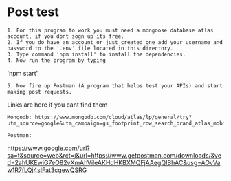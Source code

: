 # Post test
    
    1. For this program to work you must need a mongoose database atlas account, if you dont sogn up its free. 
    2. If you do have an account or just created one add your username and password to the '.env' file located in this directory.
    3. Type command 'npm install' to install the dependencies.
    4. Now run the program by typing
'npm start'

    5. Now fire up Postman (A program that helps test your APIs) and start making post requests.
    
    
Links are here if you cant find them
    
    Mongodb: https://www.mongodb.com/cloud/atlas/lp/general/try?utm_source=google&utm_campaign=gs_footprint_row_search_brand_atlas_mobile&utm_term=mongoose%20database&utm_medium=cpc_paid_search&utm_ad=e&gclid=EAIaIQobChMIha_FiNr15gIVEJSzCh1ZCQOiEAAYASAAEgI3u_D_BwE
    
    Postman: 
https://www.google.com/url?sa=t&source=web&rct=j&url=https://www.getpostman.com/downloads/&ved=2ahUKEwiG7eO82vXmAhVileAKHdHKBXMQFjAAegQIBhAC&usg=AOvVaw1R7fLQj4sIFat3cgewQSRG
    
    
